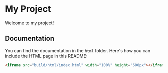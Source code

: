 
# My Project

Welcome to my project!

## Documentation

You can find the documentation in the `html` folder. Here's how you can include the HTML page in this README:

```html
<iframe src="build/html/index.html" width="100%" height="600px"></iframe>
